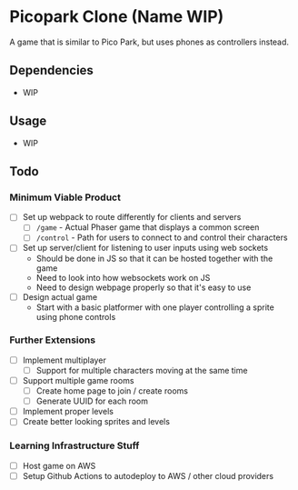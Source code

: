 # Picopark Clone (Name WIP)

A game that is similar to Pico Park, but uses phones as controllers instead.

## Dependencies
- WIP

## Usage
- WIP

## Todo
### Minimum Viable Product
- [ ] Set up webpack to route differently for clients and servers
    - [ ] `/game` - Actual Phaser game that displays a common screen
    - [ ] `/control` - Path for users to connect to and control their characters
- [ ] Set up server/client for listening to user inputs using web sockets
    - Should be done in JS so that it can be hosted together with the game
    - Need to look into how websockets work on JS
    - Need to design webpage properly so that it's easy to use
- [ ] Design actual game
    - Start with a basic platformer with one player controlling a sprite using phone controls

### Further Extensions
- [ ] Implement multiplayer
    - [ ] Support for multiple characters moving at the same time
- [ ] Support multiple game rooms
    - [ ] Create home page to join / create rooms
    - [ ] Generate UUID for each room
- [ ] Implement proper levels
- [ ] Create better looking sprites and levels

### Learning Infrastructure Stuff
- [ ] Host game on AWS
- [ ] Setup Github Actions to autodeploy to AWS / other cloud providers
